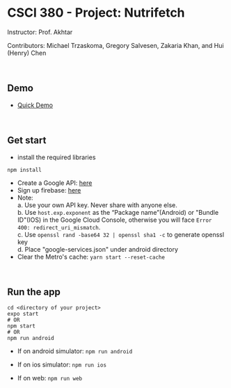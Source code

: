 # CSCI 380 - Project: Nutrifetch

Instructor: Prof. Akhtar

Contributors: Michael Trzaskoma, Gregory Salvesen, Zakaria Khan, and Hui (Henry) Chen

<br>

## Demo
* <a href="https://drive.google.com/file/d/1L2l0_u7QQGtK80Dw4m_auxPDGig-kHg4/view">Quick Demo</a>

<br>

## Get start
 * install the required libraries<br>
  ```
  npm install
  ```
  * Create a Google API: <a href="https://console.developers.google.com/apis/dashboard"> here </a>
  * Sign up firebase: <a href="https://console.firebase.google.com/">here</a>
  * Note: <br>
    a. Use your own API key. Never share with anyone else. <br>
    b. Use ```host.exp.exponent``` as the “Package name”(Android) or "Bundle ID"(IOS) in the Google Cloud Console, otherwise you will face ```Error 400: redirect_uri_mismatch```.<br>
    c. Use ```openssl rand -base64 32 | openssl sha1 -c``` to generate openssl key<br>
    d. Place "google-services.json" under android directory
  * Clear the Metro's cache: ```yarn start --reset-cache```

<br>

  ## Run the app
  ```
  cd <directory of your project>
  expo start
  # OR 
  npm start 
  # OR 
  npm run android 
  ```

  - If on android simulator:
  ```npm run android```

  - If on ios simulator:
  ```npm run ios```

  - If on web:
  ```npm run web```
  
  <br>